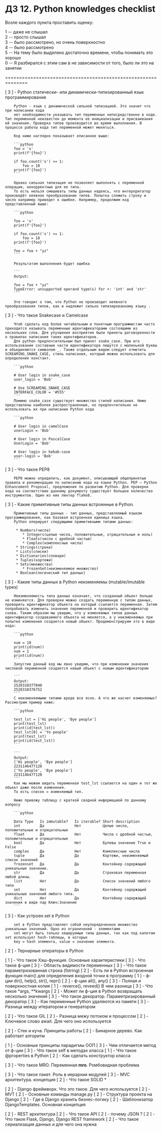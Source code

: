  # ДЗ 12. Python knowledges checklist #

Возле каждого пункта проставить оценку:

1 -- даже не слышал  
2 -- просто слышал  
3 -- было рассмотрено, но очень поверхностно  
4 -- было рассмотрено  
5 -- На тему было выделено достаточно времени, чтобы понимать это хорошо  
0 -- Я разбирался с этим сам в не зависимости от того, было ли это на занятии  

==============================================================


[ 3 ] - Python статически- или динамически-типизированный язык программирования

        Python - язык с динамической сильной типизацией. Это значит что при написании кода
        нет необходимости указывать тип переменных непосредственно в коде. Тип переменной неизвестен до момента ее инициализации и присваивания ей значения. Проверка типов производится во время выполнения. В процессе работы кода тип переменной может меняться. 

        Код ниже наглядно показывает описанное выше:

        ```python
        foo = 'x'
        print(f'{foo}')

        if foo.count('x') >= 1:
            foo = 10
        print(f'{foo}')
        ```

        Однако сильная типизация не позволяет выполнять с переменной операции, некорректные для ее типа.
        То есть нельзя смешивать типы данных надеясь, что интерпритатор произведёт неявное преобразование типов. Попытка сложить строку и число например приведет к ошибке. Например, продолжим код представленный выше:

        ```python

        foo = 'x'
        print(f'{foo}')

        if foo.count('x') >= 1:
            foo = 10
        print(f'{foo}')

        foo = foo + "yz"
        ```

        Результатом выполнения будет ошибка 
        
        ```
        Output:

        foo = foo + "yz"
        TypeError: unsupported operand type(s) for +: 'int' and 'str'
        ```

        Это говорит о том, что Python не производит неявного преобразования типов, как и надлежит сильно типизированному языку .

[ 3 ] - Что такое Snakecase и Camelcase

        Чтоб сделать код более читабельным и понятным программистам часто приходится называть переменные идентификаторами состоящими из нескольких слов. Для улучшения восприятия были приняты договоренности о правилах написания таких идентификаторов. 
        Для python предпочтительным был принят snake_case. При его использование составные части идентификатора пишутся с маленькой буквы и объединяются символом _. Также отдельным видом следует отметить SCREAMING_SNAKE_CASE, стиль написания, который можно использовать для определения констант.

        ```python

        # User login in snake_case
        user_login = 'Bob'

        # Use SCREAMING_SNAKE_CASE
        INTERFACE_COLOR = '#555'
        ```
        Помимо snake_case существует множество стилей написания. Ниже представлены наиболее распространенные, но предпочтительно не использовать их при написании Python кода

        ```python

        # User login in camelCase
        userLogin = 'Bob'

        # User login in PascalCase
        UserLogin = 'Bob'

        # User login in kebab-case
        user-login = 'Bob'
        ```

[ 3 ] - Что такое PEP8

        PEP8 можно определить, как документ, описывающий общепринятые правила и рекомендации по написанию кода на языке Python. PEP – Python Enhancement Proposal, предложения по развитию Python. Для проверки кода на соответствие данному документу существует большое количество инструментов. Один из них линтер flake8.

[ 3 ] - Какие примитивные типы данных встроенные в Python.

        Примитивные типы данных - тип данных, представляемый языком программирования, как базовая встроенная единица языка.
        Python оперирует следующими примитивными типами данных:
        
         * Numbers(числа)
            * Integers(целые числа, положительные, отрицательные и ноль)
            * Floats(числа с дробной частью)
            * Complex(комплексные числа)
         * Strings(строки)
         * Lists(списки)
         * Dictionaries(словари)
         * Tuples(кортежи)
         * Sets(множества)
            * FrozenSet(неизменяемое множество)
         * Boolean(логический тип данных)


[ 3 ] - Какие типы данных в Python неизменяемы (mutable/imutable types)

        Неизменяемость типа данных означает, что созданный объект больше не изменяется. Для проверки можно создать переменную с типом данных, проверить идентификатор объекта на который ссылается переменная. Затем попробовать изменить значение переменной и проверить идентификатор снова. Таким образом мы увидим, что у изменяемых типов данных идентификатор создаваемого объекта не меняется, а у неизменяемых при попытке изменения создается новый объект. Продемонстрируем это в виде кода:

        ```python

        num = 10
        print(id(num))
        num = 1
        print(id(num))
        ```
        Запустив данный код мы явно увидим, что при изменении значения числовой переменной создается новый объект с новым идентификатором

        ```
        Output:
        2520310377040
        2520310376752
        ```
        С неизменяемыми типами вроде все ясно. А что же насчет изменяемых? Рассмотрим пример ниже:

        ```python

        test_lst = ['Hi people', 'Bye people']
        print(test_lst)
        print(id(test_lst))
        test_lst[0] = 'Yo people'
        print(test_lst)
        print(id(test_lst))
        ```

        ```
        Output:
        ['Hi people', 'Bye people']
        2231146477120
        ['Yo people', 'Bye people']
        2231146477120
        ```
        Как мы можем видеть переменная test_lst ссылается на один и тот же объект даже после изменения. 
        То есть список = изменяемый тип.

        Ниже привожу таблицу с краткой сводной информацией по данному вопросу

        ```python

        Data Type   Is immutable?   Is iterable? Short description
        int         Да              Нет          Целые числа, положительные и отрицательные
        float       Да              Нет          Числа с дробной частью, положительные и отрицательные
        bool        Да              Нет          Булевы значение True и False
        complex     Да              Нет          Комплексные числа
        tuple       Да              Да           Кортежи, неизменяемый список значений
        frozenset   Да              Да           Контейнер содержащий уникальные значение.
        str         Да              Да           Строковая переменная любой длины. 
        list        Нет             Да           Список значений любого типа
        set         Нет             Да           Контейнер содержащий уникальные значений любого типа.   
        dict        Нет             Да           Контейнер содержащий значения в виде пар Ключ:Значение
        ```

[ 3 ] - Как устроен set в Python

        set в Python представляет собой неупорядоченное множество уникальных значений. Одно из ограничений - элементами 
        set могут быть только хешируемые типы данных, так как под капотом set использует hash-таблицы, в которых 
        key = hash элемента, value = значение элемента.  

[ 2 ] - Тернарные операторы в Python


[ 1 ] - Что такое Хэш-функция. Основные характеристики
[ 3 ] - Что такое ф-ция
[ 3 ] - Область видимости переменных
[ 3 ] - Что такое параметризованная строка (fstring)
[ 2 ] - Есть ли в Python встроенная функция main() для определения входной точки в программу
[ 1 ] - ф-ции dir(), help(), str(), repr()
[ 2 ] - ф-ции all(), any()
[ 3 ] - Полная и поверхностная копия
[ 1 ] - reverce(), reveed() В чем разница
[ 3 ] - Что такое *args, **kwargs
[ 2 ] - Может ли ф-ция в Python возвращать несколько значений
[ 3 ] - Что такое декоратор. Параметризированный декоратор
[ 3 ] - Как переменные Python удаляются из памяти
[ 3 ] - Разница между итератором и генератором


[ 2 ] - Что такое GIL
[ 2 ] - Разница межу потоком и процессом
[ 2 ] - Ключевое слово await. Для чего оно используется


[ 2 ] - Стек и куча. Принципы работы
[ 2 ] - Бинарное дерево. Как работает алгоритм


[ 1 ] - Основные принципы парадигмы ООП
[ 3 ] - Чем отличается метод от ф-ции
[ 3 ] - Что такое self в методах класса
[ 1 ] - Что такое @properties в Python
[ 2 ] - Как сделать конструктор класса


[ 3 ] - Что такое MRO. Переменная __mro__. Ромбовидная проблема


[ 3 ] - Что такое пакет. Роль в иерархии модулей
[ 3 ] - MVC архитектура. концепция
[ 2 ] - Что такое SOLID *


[ 2 ] - Django фреймворк. Что это такое. Для чего используется
[ 2 ] - MVT
[ 2 ] - Основные команды manage.py
[ 2 ] - Структура проекта на Django
[ 2 ] - Где в Django хранить бизнес-логику
[ 2 ] - Шаблонизатор DjangoTemplates. Основная концепция


[ 2 ] - REST aрхитектура
[ 2 ] - Что такое API
[ 2 ] - почему JSON ?
[ 2 ] - Что такое Flask, Django, Django REST framework
[ 2 ] - Что такое сериализация данных и для чего она нужна